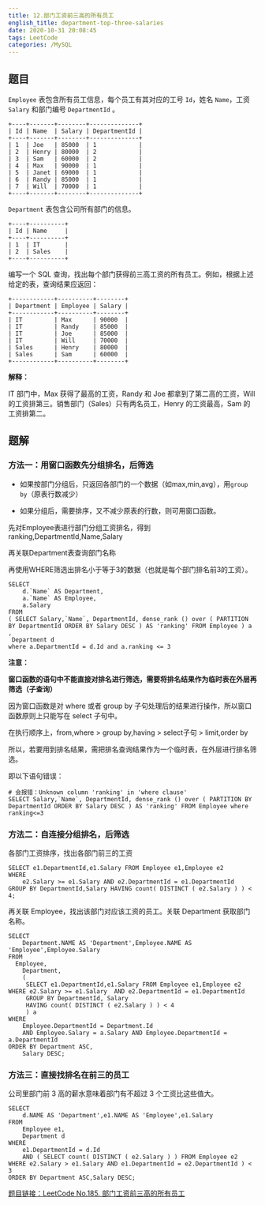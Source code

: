 ```yaml
---
title: 12.部门工资前三高的所有员工
english_title: department-top-three-salaries
date: 2020-10-31 20:08:45
tags: LeetCode
categories: /MySQL
---
```


## 题目

`Employee` 表包含所有员工信息，每个员工有其对应的工号 `Id`，姓名 `Name`，工资 `Salary` 和部门编号 `DepartmentId` 。

```
+----+-------+--------+--------------+
| Id | Name  | Salary | DepartmentId |
+----+-------+--------+--------------+
| 1  | Joe   | 85000  | 1            |
| 2  | Henry | 80000  | 2            |
| 3  | Sam   | 60000  | 2            |
| 4  | Max   | 90000  | 1            |
| 5  | Janet | 69000  | 1            |
| 6  | Randy | 85000  | 1            |
| 7  | Will  | 70000  | 1            |
+----+-------+--------+--------------+
```

`Department` 表包含公司所有部门的信息。

```
+----+----------+
| Id | Name     |
+----+----------+
| 1  | IT       |
| 2  | Sales    |
+----+----------+
```

编写一个 SQL 查询，找出每个部门获得前三高工资的所有员工。例如，根据上述给定的表，查询结果应返回：

```
+------------+----------+--------+
| Department | Employee | Salary |
+------------+----------+--------+
| IT         | Max      | 90000  |
| IT         | Randy    | 85000  |
| IT         | Joe      | 85000  |
| IT         | Will     | 70000  |
| Sales      | Henry    | 80000  |
| Sales      | Sam      | 60000  |
+------------+----------+--------+
```

**解释：**

IT 部门中，Max 获得了最高的工资，Randy 和 Joe 都拿到了第二高的工资，Will 的工资排第三。销售部门（Sales）只有两名员工，Henry 的工资最高，Sam 的工资排第二。

## 题解

### 方法一：用窗口函数先分组排名，后筛选

* 如果按部门分组后，只返回各部门的一个数据（如max,min,avg），用`group by`（原表行数减少）

* 如果分组后，需要排序，又不减少原表的行数，则可用窗口函数。

先对Employee表进行部门分组工资排名，得到 ranking,DepartmentId,Name,Salary

再关联Department表查询部门名称

再使用WHERE筛选出排名小于等于3的数据（也就是每个部门排名前3的工资）。

```mysql
SELECT
	d.`Name` AS Department,
	a.`Name` AS Employee,
	a.Salary 
FROM
( SELECT Salary,`Name`, DepartmentId, dense_rank () over ( PARTITION BY DepartmentId ORDER BY Salary DESC ) AS 'ranking' FROM Employee ) a ,
 Department d 
where a.DepartmentId = d.Id and a.ranking <= 3 
```

**注意：**

**窗口函数的语句中不能直接对排名进行筛选，需要将排名结果作为临时表在外层再筛选（子查询）**

因为窗口函数是对 where 或者 group by 子句处理后的结果进行操作，所以窗口函数原则上只能写在 select 子句中。

在执行顺序上，from,where > group by,having > select子句 > limit,order by

所以，若要用到排名结果，需把排名查询结果作为一个临时表，在外层进行排名筛选。

即以下语句错误：

```mysql
# 会报错：Unknown column 'ranking' in 'where clause'
SELECT Salary,`Name`, DepartmentId, dense_rank () over ( PARTITION BY DepartmentId ORDER BY Salary DESC ) AS 'ranking' FROM Employee where ranking<=3
```

### 方法二：自连接分组排名，后筛选

各部门工资排序，找出各部门前三的工资

```mysql
SELECT e1.DepartmentId,e1.Salary FROM Employee e1,Employee e2 
WHERE
	e2.Salary >= e1.Salary AND e2.DepartmentId = e1.DepartmentId 
GROUP BY DepartmentId,Salary HAVING count( DISTINCT ( e2.Salary ) ) < 4;
```

再关联 Employee，找出该部门对应该工资的员工。关联 Department 获取部门名称。

```mysql
SELECT
	Department.NAME AS 'Department',Employee.NAME AS 'Employee',Employee.Salary 
FROM 
  Employee,
	Department,
	(
	 SELECT e1.DepartmentId,e1.Salary FROM Employee e1,Employee e2 WHERE e2.Salary >= e1.Salary  AND e2.DepartmentId = e1.DepartmentId  
	 GROUP BY DepartmentId, Salary 
	 HAVING count( DISTINCT ( e2.Salary ) ) < 4  
	 ) a 
WHERE
	Employee.DepartmentId = Department.Id 
	AND Employee.Salary = a.Salary AND Employee.DepartmentId = a.DepartmentId 
ORDER BY Department ASC,
	Salary DESC;
```

### 方法三：直接找排名在前三的员工

公司里部门前 3 高的薪水意味着部门有不超过 3 个工资比这些值大。

```mysql
SELECT
	d.NAME AS 'Department',e1.NAME AS 'Employee',e1.Salary 
FROM
	Employee e1,
	Department d 
WHERE
	e1.DepartmentId = d.Id 
	AND ( SELECT count( DISTINCT ( e2.Salary ) ) FROM Employee e2 WHERE e2.Salary > e1.Salary AND e1.DepartmentId = e2.DepartmentId ) < 3
ORDER BY Department ASC,Salary DESC;
```

[题目链接：LeetCode No.185. 部门工资前三高的所有员工](https://leetcode-cn.com/problems/department-top-three-salaries/)
